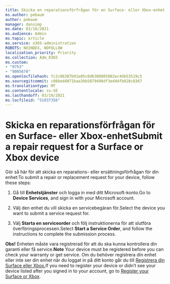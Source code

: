 ```yaml
---
title: Skicka en reparationsförfrågan för en Surface- eller Xbox-enhet
ms.author: pebaum
author: pebaum
manager: dansimp
ms.date: 03/16/2021
ms.audience: Admin
ms.topic: article
ms.service: o365-administration
ROBOTS: NOINDEX, NOFOLLOW
localization_priority: Priority
ms.collection: Adm_O365
ms.custom:
- "9753"
- "9005678"
ms.openlocfilehash: fc2c06387b91e05c0d6308805882ec4db53519c5
ms.sourcegitcommit: c08bed4071baa3bb5879496df3ed44fb828c8367
ms.translationtype: MT
ms.contentlocale: sv-SE
ms.lasthandoff: 03/19/2021
ms.locfileid: "51037356"
---
```

# <a name="submit-a-repair-request-for-a-surface-or-xbox-device"></a><span data-ttu-id="a216d-102">Skicka en reparationsförfrågan för en Surface- eller Xbox-enhet</span><span class="sxs-lookup"><span data-stu-id="a216d-102">Submit a repair request for a Surface or Xbox device</span></span>

<span data-ttu-id="a216d-103">Gör så här för att skicka en reparations- eller ersättningsförfrågan för din enhet:</span><span class="sxs-lookup"><span data-stu-id="a216d-103">To submit a repair or replacement request for your device, follow these steps:</span></span>

1. <span data-ttu-id="a216d-104">Gå till **Enhetstjänster** och logga in med ditt Microsoft-konto.</span><span class="sxs-lookup"><span data-stu-id="a216d-104">Go to **Device Services**, and sign in with your Microsoft account.</span></span>

2. <span data-ttu-id="a216d-105">Välj den enhet du vill skicka en servicebegäran för.</span><span class="sxs-lookup"><span data-stu-id="a216d-105">Select the device you want to submit a service request for.</span></span>

3. <span data-ttu-id="a216d-106">Välj **Starta en serviceorder** och följ instruktionerna för att slutföra överföringsprocessen.</span><span class="sxs-lookup"><span data-stu-id="a216d-106">Select **Start a Service Order**, and follow the instructions to complete the submission process.</span></span>

<span data-ttu-id="a216d-107">**Obs!** Enheten måste vara registrerad för att du ska kunna kontrollera din garanti eller få service.</span><span class="sxs-lookup"><span data-stu-id="a216d-107">**Note** Your device must be registered before you can check your warranty or get service.</span></span> <span data-ttu-id="a216d-108">Om du behöver registrera din enhet eller inte ser din enhet när du loggat in på ditt konto går du till [Registrera din Surface eller Xbox.](https://support.microsoft.com/surface/register-your-surface-or-xbox-fd7d73f8-b0e6-c9fa-e83b-0b64652e2376)</span><span class="sxs-lookup"><span data-stu-id="a216d-108">If you need to register your device or didn’t see your device listed after you signed in to your account, go to [Register your Surface or Xbox](https://support.microsoft.com/surface/register-your-surface-or-xbox-fd7d73f8-b0e6-c9fa-e83b-0b64652e2376).</span></span>